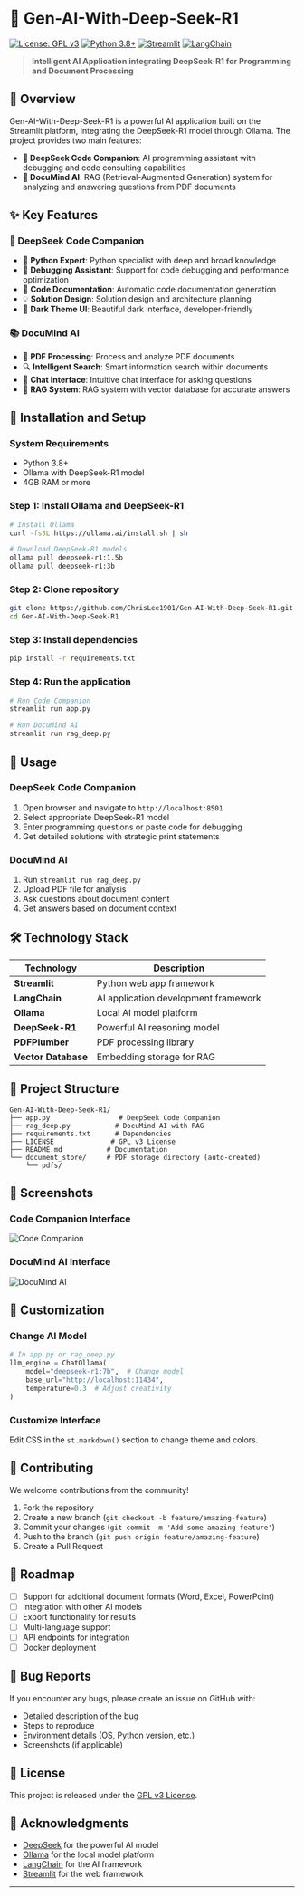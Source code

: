 # 🧠 Gen-AI-With-Deep-Seek-R1

[![License: GPL v3](https://img.shields.io/badge/License-GPLv3-blue.svg)](https://www.gnu.org/licenses/gpl-3.0)
[![Python 3.8+](https://img.shields.io/badge/python-3.8+-blue.svg)](https://www.python.org/downloads/)
[![Streamlit](https://img.shields.io/badge/Streamlit-1.0+-red.svg)](https://streamlit.io/)
[![LangChain](https://img.shields.io/badge/LangChain-0.1+-green.svg)](https://langchain.com/)

> **Intelligent AI Application integrating DeepSeek-R1 for Programming and Document Processing**

## 🌟 Overview

Gen-AI-With-Deep-Seek-R1 is a powerful AI application built on the Streamlit platform, integrating the DeepSeek-R1 model through Ollama. The project provides two main features:

- **🚀 DeepSeek Code Companion**: AI programming assistant with debugging and code consulting capabilities
- **📘 DocuMind AI**: RAG (Retrieval-Augmented Generation) system for analyzing and answering questions from PDF documents

## ✨ Key Features

### 🔧 DeepSeek Code Companion
- 🐍 **Python Expert**: Python specialist with deep and broad knowledge
- 🐞 **Debugging Assistant**: Support for code debugging and performance optimization
- 📝 **Code Documentation**: Automatic code documentation generation
- 💡 **Solution Design**: Solution design and architecture planning
- 🎨 **Dark Theme UI**: Beautiful dark interface, developer-friendly

### 📚 DocuMind AI
- 📄 **PDF Processing**: Process and analyze PDF documents
- 🔍 **Intelligent Search**: Smart information search within documents
- 💬 **Chat Interface**: Intuitive chat interface for asking questions
- 🧠 **RAG System**: RAG system with vector database for accurate answers

## 🚀 Installation and Setup

### System Requirements
- Python 3.8+
- Ollama with DeepSeek-R1 model
- 4GB RAM or more

### Step 1: Install Ollama and DeepSeek-R1

```bash
# Install Ollama
curl -fsSL https://ollama.ai/install.sh | sh

# Download DeepSeek-R1 models
ollama pull deepseek-r1:1.5b
ollama pull deepseek-r1:3b
```

### Step 2: Clone repository

```bash
git clone https://github.com/ChrisLee1901/Gen-AI-With-Deep-Seek-R1.git
cd Gen-AI-With-Deep-Seek-R1
```

### Step 3: Install dependencies

```bash
pip install -r requirements.txt
```

### Step 4: Run the application

```bash
# Run Code Companion
streamlit run app.py

# Run DocuMind AI
streamlit run rag_deep.py
```

## 🎯 Usage

### DeepSeek Code Companion
1. Open browser and navigate to `http://localhost:8501`
2. Select appropriate DeepSeek-R1 model
3. Enter programming questions or paste code for debugging
4. Get detailed solutions with strategic print statements

### DocuMind AI
1. Run `streamlit run rag_deep.py`
2. Upload PDF file for analysis
3. Ask questions about document content
4. Get answers based on document context

## 🛠️ Technology Stack

| Technology | Description |
|-----------|-------------|
| **Streamlit** | Python web app framework |
| **LangChain** | AI application development framework |
| **Ollama** | Local AI model platform |
| **DeepSeek-R1** | Powerful AI reasoning model |
| **PDFPlumber** | PDF processing library |
| **Vector Database** | Embedding storage for RAG |

## 📁 Project Structure

```
Gen-AI-With-Deep-Seek-R1/
├── app.py                 # DeepSeek Code Companion
├── rag_deep.py           # DocuMind AI with RAG
├── requirements.txt      # Dependencies
├── LICENSE              # GPL v3 License
├── README.md           # Documentation
└── document_store/     # PDF storage directory (auto-created)
    └── pdfs/
```

## 🎨 Screenshots

### Code Companion Interface
![Code Companion](https://via.placeholder.com/800x500/1a1a1a/00FFAA?text=DeepSeek+Code+Companion)

### DocuMind AI Interface
![DocuMind AI](https://via.placeholder.com/800x500/0E1117/00FFAA?text=DocuMind+AI)

## 🔧 Customization

### Change AI Model
```python
# In app.py or rag_deep.py
llm_engine = ChatOllama(
    model="deepseek-r1:7b",  # Change model
    base_url="http://localhost:11434",
    temperature=0.3  # Adjust creativity
)
```

### Customize Interface
Edit CSS in the `st.markdown()` section to change theme and colors.

## 🤝 Contributing

We welcome contributions from the community!

1. Fork the repository
2. Create a new branch (`git checkout -b feature/amazing-feature`)
3. Commit your changes (`git commit -m 'Add some amazing feature'`)
4. Push to the branch (`git push origin feature/amazing-feature`)
5. Create a Pull Request

## 📝 Roadmap

- [ ] Support for additional document formats (Word, Excel, PowerPoint)
- [ ] Integration with other AI models
- [ ] Export functionality for results
- [ ] Multi-language support
- [ ] API endpoints for integration
- [ ] Docker deployment

## 🐛 Bug Reports

If you encounter any bugs, please create an issue on GitHub with:
- Detailed description of the bug
- Steps to reproduce
- Environment details (OS, Python version, etc.)
- Screenshots (if applicable)

## 📄 License

This project is released under the [GPL v3 License](LICENSE).

## 🙏 Acknowledgments

- [DeepSeek](https://www.deepseek.com/) for the powerful AI model
- [Ollama](https://ollama.ai/) for the local model platform
- [LangChain](https://langchain.com/) for the AI framework
- [Streamlit](https://streamlit.io/) for the web framework

---
